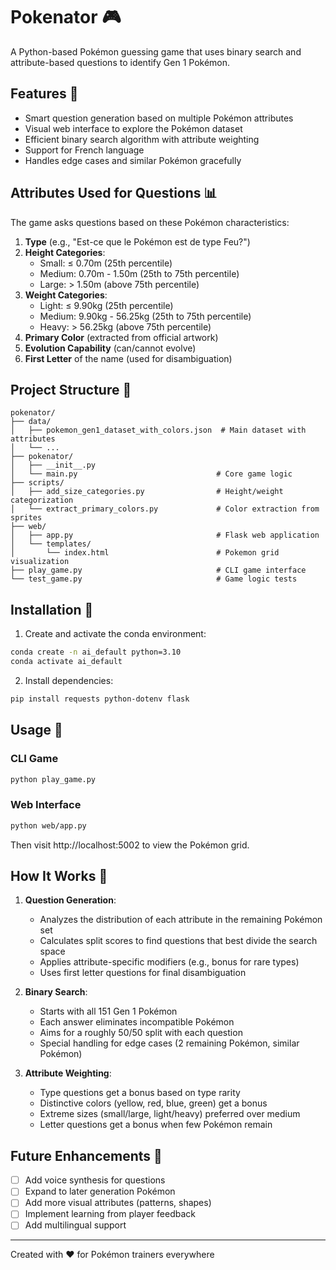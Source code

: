 # Pokenator 🎮

A Python-based Pokémon guessing game that uses binary search and attribute-based questions to identify Gen 1 Pokémon.

## Features 🌟

- Smart question generation based on multiple Pokémon attributes
- Visual web interface to explore the Pokémon dataset
- Efficient binary search algorithm with attribute weighting
- Support for French language
- Handles edge cases and similar Pokémon gracefully

## Attributes Used for Questions 📊

The game asks questions based on these Pokémon characteristics:

1. **Type** (e.g., "Est-ce que le Pokémon est de type Feu?")
2. **Height Categories**:
   - Small: ≤ 0.70m (25th percentile)
   - Medium: 0.70m - 1.50m (25th to 75th percentile)
   - Large: > 1.50m (above 75th percentile)
3. **Weight Categories**:
   - Light: ≤ 9.90kg (25th percentile)
   - Medium: 9.90kg - 56.25kg (25th to 75th percentile)
   - Heavy: > 56.25kg (above 75th percentile)
4. **Primary Color** (extracted from official artwork)
5. **Evolution Capability** (can/cannot evolve)
6. **First Letter** of the name (used for disambiguation)

## Project Structure 📁

```
pokenator/
├── data/
│   ├── pokemon_gen1_dataset_with_colors.json  # Main dataset with attributes
│   └── ...
├── pokenator/
│   ├── __init__.py
│   └── main.py                               # Core game logic
├── scripts/
│   ├── add_size_categories.py                # Height/weight categorization
│   └── extract_primary_colors.py             # Color extraction from sprites
├── web/
│   ├── app.py                                # Flask web application
│   └── templates/
│       └── index.html                        # Pokemon grid visualization
├── play_game.py                              # CLI game interface
└── test_game.py                              # Game logic tests
```

## Installation 🔧

1. Create and activate the conda environment:
```bash
conda create -n ai_default python=3.10
conda activate ai_default
```

2. Install dependencies:
```bash
pip install requests python-dotenv flask
```

## Usage 🎯

### CLI Game
```bash
python play_game.py
```

### Web Interface
```bash
python web/app.py
```
Then visit http://localhost:5002 to view the Pokémon grid.

## How It Works 🤔

1. **Question Generation**:
   - Analyzes the distribution of each attribute in the remaining Pokémon set
   - Calculates split scores to find questions that best divide the search space
   - Applies attribute-specific modifiers (e.g., bonus for rare types)
   - Uses first letter questions for final disambiguation

2. **Binary Search**:
   - Starts with all 151 Gen 1 Pokémon
   - Each answer eliminates incompatible Pokémon
   - Aims for a roughly 50/50 split with each question
   - Special handling for edge cases (2 remaining Pokémon, similar Pokémon)

3. **Attribute Weighting**:
   - Type questions get a bonus based on type rarity
   - Distinctive colors (yellow, red, blue, green) get a bonus
   - Extreme sizes (small/large, light/heavy) preferred over medium
   - Letter questions get a bonus when few Pokémon remain

## Future Enhancements 🚀

- [ ] Add voice synthesis for questions
- [ ] Expand to later generation Pokémon
- [ ] Add more visual attributes (patterns, shapes)
- [ ] Implement learning from player feedback
- [ ] Add multilingual support

---
Created with ❤️ for Pokémon trainers everywhere